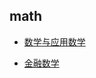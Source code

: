 ## math

- [数学与应用数学](grad-application/math/applied-mathematics/README.md)

- [金融数学](grad-application/financial-mathematics/README.md)

